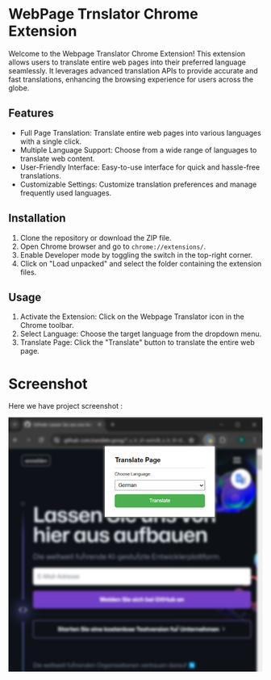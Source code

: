 # WebPage Trnslator Chrome Extension

Welcome to the Webpage Translator Chrome Extension! This extension allows users to translate entire web pages into their preferred language seamlessly. It leverages advanced translation APIs to provide accurate and fast translations, enhancing the browsing experience for users across the globe.

## Features

- Full Page Translation: Translate entire web pages into various languages with a single click.
- Multiple Language Support: Choose from a wide range of languages to translate web content.
- User-Friendly Interface: Easy-to-use interface for quick and hassle-free translations.
- Customizable Settings: Customize translation preferences and manage frequently used languages.

## Installation

1. Clone the repository or download the ZIP file.
2. Open Chrome browser and go to `chrome://extensions/`.
3. Enable Developer mode by toggling the switch in the top-right corner.
4. Click on "Load unpacked" and select the folder containing the extension files.

## Usage

1. Activate the Extension: Click on the Webpage Translator icon in the Chrome toolbar.
2. Select Language: Choose the target language from the dropdown menu.
3. Translate Page: Click the "Translate" button to translate the entire web page.

# Screenshot
Here we have project screenshot :

![screenshot](screenshot.jpg)
